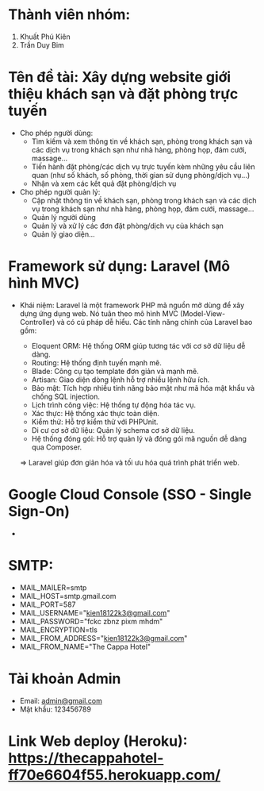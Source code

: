 # Thành viên nhóm:
1. Khuất Phú Kiên
2. Trần Duy Bim

# Tên đề tài: Xây dựng website giới thiệu khách sạn và đặt phòng trực tuyến

* Cho phép người dùng:
  - Tìm kiếm và xem thông tin về khách sạn, phòng trong khách sạn và các dịch vụ trong khách
sạn như nhà hàng, phòng họp, đám cưới, massage...
  - Tiến hành đặt phòng/các dịch vụ trực tuyến kèm những yêu cầu liên quan (như số khách, số
phòng, thời gian sử dụng phòng/dịch vụ...)
  - Nhận và xem các kết quả đặt phòng/dịch vụ
* Cho phép người quản lý:
  - Cập nhật thông tin về khách sạn, phòng trong khách sạn và các dịch vụ trong khách sạn như
nhà hàng, phòng họp, đám cưới, massage...
  - Quản lý người dùng
  - Quản lý và xử lý các đơn đặt phòng/dịch vụ của khách sạn
  - Quản lý giao diện...

# Framework sử dụng: Laravel (Mô hình MVC)
* Khái niệm: Laravel là một framework PHP mã nguồn mở dùng để xây dựng ứng dụng web. Nó tuân theo mô hình MVC (Model-View-Controller) và có cú pháp dễ hiểu. Các tính năng chính của Laravel bao gồm:
  - Eloquent ORM: Hệ thống ORM giúp tương tác với cơ sở dữ liệu dễ dàng.
  - Routing: Hệ thống định tuyến mạnh mẽ.
  - Blade: Công cụ tạo template đơn giản và mạnh mẽ.
  - Artisan: Giao diện dòng lệnh hỗ trợ nhiều lệnh hữu ích.
  - Bảo mật: Tích hợp nhiều tính năng bảo mật như mã hóa mật khẩu và chống SQL injection.
  - Lịch trình công việc: Hệ thống tự động hóa tác vụ.
  - Xác thực: Hệ thống xác thực toàn diện.
  - Kiểm thử: Hỗ trợ kiểm thử với PHPUnit.
  - Di cư cơ sở dữ liệu: Quản lý schema cơ sở dữ liệu.
  - Hệ thống đóng gói: Hỗ trợ quản lý và đóng gói mã nguồn dễ dàng qua Composer.
  
  => Laravel giúp đơn giản hóa và tối ưu hóa quá trình phát triển web.
# Google Cloud Console (SSO - Single Sign-On)
  -
# SMTP:
  - MAIL_MAILER=smtp
  - MAIL_HOST=smtp.gmail.com
  - MAIL_PORT=587
  - MAIL_USERNAME="kien18122k3@gmail.com"
  - MAIL_PASSWORD="fckc zbnz pixm mhdm"
  - MAIL_ENCRYPTION=tls
  - MAIL_FROM_ADDRESS="kien18122k3@gmail.com"
  - MAIL_FROM_NAME="The Cappa Hotel"
# Tài khoản Admin
  - Email: admin@gmail.com
  - Mật khẩu: 123456789
# Link Web deploy (Heroku): https://thecappahotel-ff70e6604f55.herokuapp.com/
